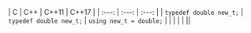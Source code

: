 
| C | C++ | C++11 | C++17 |
| :---:         |     :---:      |          :---: |
| `typedef double new_t;`  |   `typedef double new_t;`   | `using new_t = double;`    | |
|   |  |       ||
